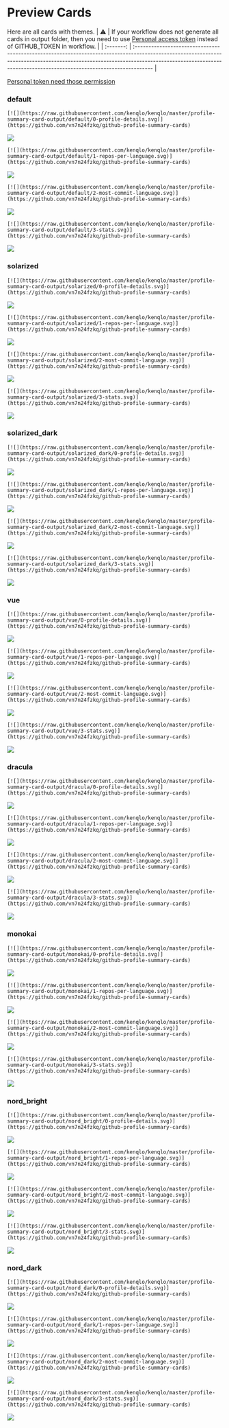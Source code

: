 
# Preview Cards

Here are all cards with themes.
| :warning: | If your workflow does not generate all cards in output folder, then you need to use [Personal access token](https://docs.github.com/en/actions/configuring-and-managing-workflows/creating-and-storing-encrypted-secrets) instead of GITHUB_TOKEN in workflow. |
| :-------: | :------------------------------------------------------------------------------------------------------------------------------------------------------------------------------------------------------------------------------------------------ |

[Personal token need those permission](https://github.com/vn7n24fzkq/github-profile-summary-cards/wiki/Personal-access-token-permissions)


### default


```
[![](https://raw.githubusercontent.com/kenqlo/kenqlo/master/profile-summary-card-output/default/0-profile-details.svg)](https://github.com/vn7n24fzkq/github-profile-summary-cards)
```
![](https://raw.githubusercontent.com/kenqlo/kenqlo/master/profile-summary-card-output/default/0-profile-details.svg)


```
[![](https://raw.githubusercontent.com/kenqlo/kenqlo/master/profile-summary-card-output/default/1-repos-per-language.svg)](https://github.com/vn7n24fzkq/github-profile-summary-cards)
```
![](https://raw.githubusercontent.com/kenqlo/kenqlo/master/profile-summary-card-output/default/1-repos-per-language.svg)


```
[![](https://raw.githubusercontent.com/kenqlo/kenqlo/master/profile-summary-card-output/default/2-most-commit-language.svg)](https://github.com/vn7n24fzkq/github-profile-summary-cards)
```
![](https://raw.githubusercontent.com/kenqlo/kenqlo/master/profile-summary-card-output/default/2-most-commit-language.svg)


```
[![](https://raw.githubusercontent.com/kenqlo/kenqlo/master/profile-summary-card-output/default/3-stats.svg)](https://github.com/vn7n24fzkq/github-profile-summary-cards)
```
![](https://raw.githubusercontent.com/kenqlo/kenqlo/master/profile-summary-card-output/default/3-stats.svg)


### solarized


```
[![](https://raw.githubusercontent.com/kenqlo/kenqlo/master/profile-summary-card-output/solarized/0-profile-details.svg)](https://github.com/vn7n24fzkq/github-profile-summary-cards)
```
![](https://raw.githubusercontent.com/kenqlo/kenqlo/master/profile-summary-card-output/solarized/0-profile-details.svg)


```
[![](https://raw.githubusercontent.com/kenqlo/kenqlo/master/profile-summary-card-output/solarized/1-repos-per-language.svg)](https://github.com/vn7n24fzkq/github-profile-summary-cards)
```
![](https://raw.githubusercontent.com/kenqlo/kenqlo/master/profile-summary-card-output/solarized/1-repos-per-language.svg)


```
[![](https://raw.githubusercontent.com/kenqlo/kenqlo/master/profile-summary-card-output/solarized/2-most-commit-language.svg)](https://github.com/vn7n24fzkq/github-profile-summary-cards)
```
![](https://raw.githubusercontent.com/kenqlo/kenqlo/master/profile-summary-card-output/solarized/2-most-commit-language.svg)


```
[![](https://raw.githubusercontent.com/kenqlo/kenqlo/master/profile-summary-card-output/solarized/3-stats.svg)](https://github.com/vn7n24fzkq/github-profile-summary-cards)
```
![](https://raw.githubusercontent.com/kenqlo/kenqlo/master/profile-summary-card-output/solarized/3-stats.svg)


### solarized_dark


```
[![](https://raw.githubusercontent.com/kenqlo/kenqlo/master/profile-summary-card-output/solarized_dark/0-profile-details.svg)](https://github.com/vn7n24fzkq/github-profile-summary-cards)
```
![](https://raw.githubusercontent.com/kenqlo/kenqlo/master/profile-summary-card-output/solarized_dark/0-profile-details.svg)


```
[![](https://raw.githubusercontent.com/kenqlo/kenqlo/master/profile-summary-card-output/solarized_dark/1-repos-per-language.svg)](https://github.com/vn7n24fzkq/github-profile-summary-cards)
```
![](https://raw.githubusercontent.com/kenqlo/kenqlo/master/profile-summary-card-output/solarized_dark/1-repos-per-language.svg)


```
[![](https://raw.githubusercontent.com/kenqlo/kenqlo/master/profile-summary-card-output/solarized_dark/2-most-commit-language.svg)](https://github.com/vn7n24fzkq/github-profile-summary-cards)
```
![](https://raw.githubusercontent.com/kenqlo/kenqlo/master/profile-summary-card-output/solarized_dark/2-most-commit-language.svg)


```
[![](https://raw.githubusercontent.com/kenqlo/kenqlo/master/profile-summary-card-output/solarized_dark/3-stats.svg)](https://github.com/vn7n24fzkq/github-profile-summary-cards)
```
![](https://raw.githubusercontent.com/kenqlo/kenqlo/master/profile-summary-card-output/solarized_dark/3-stats.svg)


### vue


```
[![](https://raw.githubusercontent.com/kenqlo/kenqlo/master/profile-summary-card-output/vue/0-profile-details.svg)](https://github.com/vn7n24fzkq/github-profile-summary-cards)
```
![](https://raw.githubusercontent.com/kenqlo/kenqlo/master/profile-summary-card-output/vue/0-profile-details.svg)


```
[![](https://raw.githubusercontent.com/kenqlo/kenqlo/master/profile-summary-card-output/vue/1-repos-per-language.svg)](https://github.com/vn7n24fzkq/github-profile-summary-cards)
```
![](https://raw.githubusercontent.com/kenqlo/kenqlo/master/profile-summary-card-output/vue/1-repos-per-language.svg)


```
[![](https://raw.githubusercontent.com/kenqlo/kenqlo/master/profile-summary-card-output/vue/2-most-commit-language.svg)](https://github.com/vn7n24fzkq/github-profile-summary-cards)
```
![](https://raw.githubusercontent.com/kenqlo/kenqlo/master/profile-summary-card-output/vue/2-most-commit-language.svg)


```
[![](https://raw.githubusercontent.com/kenqlo/kenqlo/master/profile-summary-card-output/vue/3-stats.svg)](https://github.com/vn7n24fzkq/github-profile-summary-cards)
```
![](https://raw.githubusercontent.com/kenqlo/kenqlo/master/profile-summary-card-output/vue/3-stats.svg)


### dracula


```
[![](https://raw.githubusercontent.com/kenqlo/kenqlo/master/profile-summary-card-output/dracula/0-profile-details.svg)](https://github.com/vn7n24fzkq/github-profile-summary-cards)
```
![](https://raw.githubusercontent.com/kenqlo/kenqlo/master/profile-summary-card-output/dracula/0-profile-details.svg)


```
[![](https://raw.githubusercontent.com/kenqlo/kenqlo/master/profile-summary-card-output/dracula/1-repos-per-language.svg)](https://github.com/vn7n24fzkq/github-profile-summary-cards)
```
![](https://raw.githubusercontent.com/kenqlo/kenqlo/master/profile-summary-card-output/dracula/1-repos-per-language.svg)


```
[![](https://raw.githubusercontent.com/kenqlo/kenqlo/master/profile-summary-card-output/dracula/2-most-commit-language.svg)](https://github.com/vn7n24fzkq/github-profile-summary-cards)
```
![](https://raw.githubusercontent.com/kenqlo/kenqlo/master/profile-summary-card-output/dracula/2-most-commit-language.svg)


```
[![](https://raw.githubusercontent.com/kenqlo/kenqlo/master/profile-summary-card-output/dracula/3-stats.svg)](https://github.com/vn7n24fzkq/github-profile-summary-cards)
```
![](https://raw.githubusercontent.com/kenqlo/kenqlo/master/profile-summary-card-output/dracula/3-stats.svg)


### monokai


```
[![](https://raw.githubusercontent.com/kenqlo/kenqlo/master/profile-summary-card-output/monokai/0-profile-details.svg)](https://github.com/vn7n24fzkq/github-profile-summary-cards)
```
![](https://raw.githubusercontent.com/kenqlo/kenqlo/master/profile-summary-card-output/monokai/0-profile-details.svg)


```
[![](https://raw.githubusercontent.com/kenqlo/kenqlo/master/profile-summary-card-output/monokai/1-repos-per-language.svg)](https://github.com/vn7n24fzkq/github-profile-summary-cards)
```
![](https://raw.githubusercontent.com/kenqlo/kenqlo/master/profile-summary-card-output/monokai/1-repos-per-language.svg)


```
[![](https://raw.githubusercontent.com/kenqlo/kenqlo/master/profile-summary-card-output/monokai/2-most-commit-language.svg)](https://github.com/vn7n24fzkq/github-profile-summary-cards)
```
![](https://raw.githubusercontent.com/kenqlo/kenqlo/master/profile-summary-card-output/monokai/2-most-commit-language.svg)


```
[![](https://raw.githubusercontent.com/kenqlo/kenqlo/master/profile-summary-card-output/monokai/3-stats.svg)](https://github.com/vn7n24fzkq/github-profile-summary-cards)
```
![](https://raw.githubusercontent.com/kenqlo/kenqlo/master/profile-summary-card-output/monokai/3-stats.svg)


### nord_bright


```
[![](https://raw.githubusercontent.com/kenqlo/kenqlo/master/profile-summary-card-output/nord_bright/0-profile-details.svg)](https://github.com/vn7n24fzkq/github-profile-summary-cards)
```
![](https://raw.githubusercontent.com/kenqlo/kenqlo/master/profile-summary-card-output/nord_bright/0-profile-details.svg)


```
[![](https://raw.githubusercontent.com/kenqlo/kenqlo/master/profile-summary-card-output/nord_bright/1-repos-per-language.svg)](https://github.com/vn7n24fzkq/github-profile-summary-cards)
```
![](https://raw.githubusercontent.com/kenqlo/kenqlo/master/profile-summary-card-output/nord_bright/1-repos-per-language.svg)


```
[![](https://raw.githubusercontent.com/kenqlo/kenqlo/master/profile-summary-card-output/nord_bright/2-most-commit-language.svg)](https://github.com/vn7n24fzkq/github-profile-summary-cards)
```
![](https://raw.githubusercontent.com/kenqlo/kenqlo/master/profile-summary-card-output/nord_bright/2-most-commit-language.svg)


```
[![](https://raw.githubusercontent.com/kenqlo/kenqlo/master/profile-summary-card-output/nord_bright/3-stats.svg)](https://github.com/vn7n24fzkq/github-profile-summary-cards)
```
![](https://raw.githubusercontent.com/kenqlo/kenqlo/master/profile-summary-card-output/nord_bright/3-stats.svg)


### nord_dark


```
[![](https://raw.githubusercontent.com/kenqlo/kenqlo/master/profile-summary-card-output/nord_dark/0-profile-details.svg)](https://github.com/vn7n24fzkq/github-profile-summary-cards)
```
![](https://raw.githubusercontent.com/kenqlo/kenqlo/master/profile-summary-card-output/nord_dark/0-profile-details.svg)


```
[![](https://raw.githubusercontent.com/kenqlo/kenqlo/master/profile-summary-card-output/nord_dark/1-repos-per-language.svg)](https://github.com/vn7n24fzkq/github-profile-summary-cards)
```
![](https://raw.githubusercontent.com/kenqlo/kenqlo/master/profile-summary-card-output/nord_dark/1-repos-per-language.svg)


```
[![](https://raw.githubusercontent.com/kenqlo/kenqlo/master/profile-summary-card-output/nord_dark/2-most-commit-language.svg)](https://github.com/vn7n24fzkq/github-profile-summary-cards)
```
![](https://raw.githubusercontent.com/kenqlo/kenqlo/master/profile-summary-card-output/nord_dark/2-most-commit-language.svg)


```
[![](https://raw.githubusercontent.com/kenqlo/kenqlo/master/profile-summary-card-output/nord_dark/3-stats.svg)](https://github.com/vn7n24fzkq/github-profile-summary-cards)
```
![](https://raw.githubusercontent.com/kenqlo/kenqlo/master/profile-summary-card-output/nord_dark/3-stats.svg)

